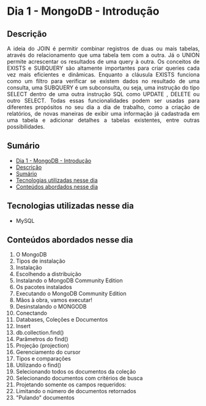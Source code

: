 # Dia 1 - MongoDB - Introdução

## Descrição
<p align="justify">
  A ideia do JOIN é permitir combinar registros de duas ou mais tabelas, através do relacionamento que uma tabela tem com a outra. Já o UNION permite acrescentar os resultados de uma query à outra. Os conceitos de EXISTS e SUBQUERY são altamente importantes para criar queries cada vez mais eficientes e dinâmicas. Enquanto a cláusula EXISTS funciona como um filtro para verificar se existem dados no resultado de uma consulta, uma SUBQUERY é um subconsulta, ou seja, uma instrução do tipo SELECT dentro de uma outra instrução SQL como UPDATE , DELETE ou outro SELECT. Todas essas funcionalidades podem ser usadas para diferentes propósitos no seu dia a dia de trabalho, como a criação de relatórios, de novas maneiras de exibir uma informação já cadastrada em uma tabela e adicionar detalhes a tabelas existentes, entre outras possibilidades.
</p>

## Sumário
- [Dia 1 - MongoDB - Introdução](#dia-1---mongodb---introdução)
- [Descrição](#descrição)
- [Sumário](#sumário)
- [Tecnologias utilizadas nesse dia](#tecnologias-utilizadas-nesse-dia)
- [Conteúdos abordados nesse dia](#conteúdos-abordados-nesse-dia)

## Tecnologias utilizadas nesse dia
- MySQL

## Conteúdos abordados nesse dia
1. O MongoDB
2. Tipos de instalação
3. Instalação
4. Escolhendo a distribuição
5. Instalando o MongoDB Community Edition
6. Os pacotes instalados
7. Executando o MongoDB Community Edition
8. Mãos à obra, vamos executar!
9. Desinstalando o MONGODB
10. Conectando
11. Databases, Coleções e Documentos
12. Insert
13. db.collection.find()
14. Parâmetros do find()
15. Projeção (projection)
16. Gerenciamento do cursor
17. Tipos e comparações
18. Utilizando o find()
19. Selecionando todos os documentos da coleção
20. Selecionando documentos com critérios de busca
21. Projetando somente os campos requeridos:
22. Limitando o número de documentos retornados
23. "Pulando" documentos


